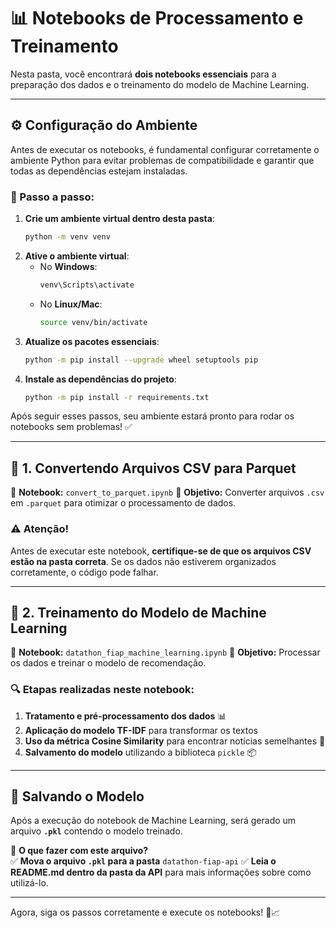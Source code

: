 # 📊 Notebooks de Processamento e Treinamento

Nesta pasta, você encontrará **dois notebooks essenciais** para a preparação dos dados e o treinamento do modelo de Machine Learning.

---

## ⚙️ Configuração do Ambiente

Antes de executar os notebooks, é fundamental configurar corretamente o ambiente Python para evitar problemas de compatibilidade e garantir que todas as dependências estejam instaladas.

### 📌 Passo a passo:

1. **Crie um ambiente virtual dentro desta pasta**:  
   ```sh
   python -m venv venv
   ```
2. **Ative o ambiente virtual**:
   - No **Windows**:
     ```sh
     venv\Scripts\activate
     ```
   - No **Linux/Mac**:
     ```sh
     source venv/bin/activate
     ```
3. **Atualize os pacotes essenciais**:
   ```sh
   python -m pip install --upgrade wheel setuptools pip
   ```
4. **Instale as dependências do projeto**:
   ```sh
   python -m pip install -r requirements.txt
   ```

Após seguir esses passos, seu ambiente estará pronto para rodar os notebooks sem problemas! ✅

---

## 📝 1. Convertendo Arquivos CSV para Parquet

🔹 **Notebook:** `convert_to_parquet.ipynb`
🔹 **Objetivo:** Converter arquivos `.csv` em `.parquet` para otimizar o processamento de dados.

### ⚠️ Atenção!
Antes de executar este notebook, **certifique-se de que os arquivos CSV estão na pasta correta**. Se os dados não estiverem organizados corretamente, o código pode falhar.

---

## 🤖 2. Treinamento do Modelo de Machine Learning

🔹 **Notebook:** `datathon_fiap_machine_learning.ipynb`
🔹 **Objetivo:** Processar os dados e treinar o modelo de recomendação.

### 🔍 Etapas realizadas neste notebook:
1. **Tratamento e pré-processamento dos dados** 📊
2. **Aplicação do modelo TF-IDF** para transformar os textos
3. **Uso da métrica Cosine Similarity** para encontrar notícias semelhantes 🔗
4. **Salvamento do modelo** utilizando a biblioteca `pickle` 📦

---

## 📂 Salvando o Modelo

Após a execução do notebook de Machine Learning, será gerado um arquivo **`.pkl`** contendo o modelo treinado.

🔹 **O que fazer com este arquivo?**  
✅ **Mova o arquivo `.pkl` para a pasta** `datathon-fiap-api`
✅ **Leia o README.md dentro da pasta da API** para mais informações sobre como utilizá-lo.

---

Agora, siga os passos corretamente e execute os notebooks! 🚀📈
